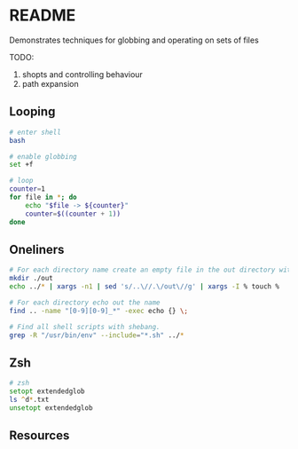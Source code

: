 # README

Demonstrates techniques for globbing and operating on sets of files  

TODO:

1. shopts and controlling behaviour
2. path expansion

## Looping

```sh
# enter shell
bash 

# enable globbing
set +f 

# loop
counter=1
for file in *; do
    echo "$file -> ${counter}"
    counter=$((counter + 1))  
done
```

## Oneliners

```bash
# For each directory name create an empty file in the out directory with the filename the same as the directory 
mkdir ./out
echo ../* | xargs -n1 | sed 's/..\//.\/out\//g' | xargs -I % touch % 
```

```bash
# For each directory echo out the name
find .. -name "[0-9][0-9]_*" -exec echo {} \; 
```

```bash
# Find all shell scripts with shebang.
grep -R "/usr/bin/env" --include="*.sh" ../* 
```

## Zsh

```zsh
# zsh
setopt extendedglob
ls ^d*.txt
unsetopt extendedglob
```

## Resources
